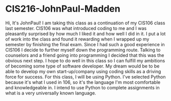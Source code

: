 # CIS216-JohnPaul-Madden
Hi, It's JohnPaul! I am taking this class as a continuation of my CIS106 class last semester. CIS106 was what introduced coding to me and I was pleasantly surprised by how much I liked it and how well I did in it. I put a lot of work into the class and found it rewarding when I wrapped up my semester by finishing the final exam. Since I had such a good experience in CIS106 I decide to further myself down the programming route. Talking to counselors and a friend going into programming I decided that this was the obvious next step. I hope to do well in this class so I can fulfill my ambitions of becoming some type of software developer. My dream would be to be able to develop my own start-up/company using coding skills as a driving force for success. For this class, I will be using Python. I've selected Python because it's what I used in 106, so it's the language I'm most comfortable and knowledgeable in. I intend to use Python to complete assignments in what is a very universally known language.
